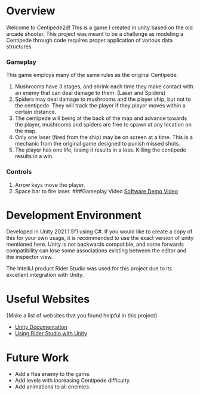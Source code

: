 ﻿# Overview
Welcome to Centipede2d! This is a game I created in unity based on the old arcade shooter.
This project was meant to be a challenge as modeling a Centipede through code requires 
proper application of various data structures.
### Gameplay
This game employs many of the same rules as the original Centipede:
1. Mushrooms have 3 stages, and shrink each time they make contact with an enemy that can deal
damage to them. (Laser and Spiders)
2. Spiders may deal damage to mushrooms and the player ship, but not to the centipede.
They will track the player if they player moves within a certain distance.
3. The centipede will being at the back of the map and advance towards the player, mushrooms
and spiders are free to spawn at any location on the map.
4. Only one laser (fired from the ship) may be on screen at a time. This is a mechanic from the
original game designed to punish missed shots.
5. The player has one life, losing it results in a loss. Killing the centipede results in a win.
### Controls
1. Arrow keys move the player.
2. Space bar to fire laser.
###Gameplay Video
[Software Demo Video](http://youtube.link.goes.here)

# Development Environment
Developed in Unity 2021.1.5f1 using C#. If you would like to create a copy of this for your own usage,
it is recommended to use the exact version of unity mentioned here. Unity is not backwards compatible,
and some forwards compatibility can lose some associations existing between the editor and the inspector view.

The IntelliJ product Rider Studio was used for this project due to its excellent integration
with Unity.
# Useful Websites

{Make a list of websites that you found helpful in this project}
* [Unity Documentation](https://docs.unity3d.com/Manual/index.html)
* [Using Rider Studio with Unity](https://blog.jetbrains.com/dotnet/2017/08/30/getting-started-rider-unity/)

# Future Work
* Add a flea enemy to the game.
* Add levels with increasing Centipede difficulty.
* Add animations to all enemies.